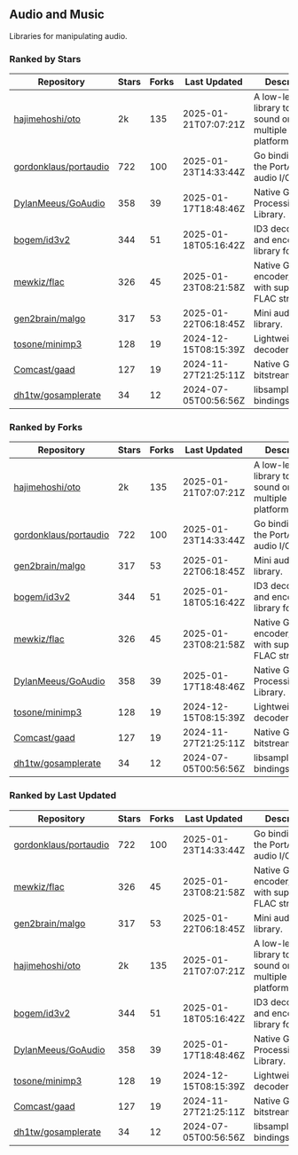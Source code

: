 ## Audio and Music

Libraries for manipulating audio.

### Ranked by Stars

| Repository | Stars | Forks | Last Updated | Description | 
|------------|-------|-------|--------------|-------------|
| [hajimehoshi/oto](https://github.com/hajimehoshi/oto) | 2k | 135 | 2025-01-21T07:07:21Z |  A low-level library to play sound on multiple platforms. |
| [gordonklaus/portaudio](https://github.com/gordonklaus/portaudio) | 722 | 100 | 2025-01-23T14:33:44Z |  Go bindings for the PortAudio audio I/O library. |
| [DylanMeeus/GoAudio](https://github.com/DylanMeeus/GoAudio) | 358 | 39 | 2025-01-17T18:48:46Z |  Native Go Audio Processing Library. |
| [bogem/id3v2](https://github.com/bogem/id3v2) | 344 | 51 | 2025-01-18T05:16:42Z |  ID3 decoding and encoding library for Go. |
| [mewkiz/flac](https://github.com/mewkiz/flac) | 326 | 45 | 2025-01-23T08:21:58Z |  Native Go FLAC encoder/decoder with support for FLAC streams. |
| [gen2brain/malgo](https://github.com/gen2brain/malgo) | 317 | 53 | 2025-01-22T06:18:45Z |  Mini audio library. |
| [tosone/minimp3](https://github.com/tosone/minimp3) | 128 | 19 | 2024-12-15T08:15:39Z |  Lightweight MP3 decoder library. |
| [Comcast/gaad](https://github.com/Comcast/gaad) | 127 | 19 | 2024-11-27T21:25:11Z |  Native Go AAC bitstream parser. |
| [dh1tw/gosamplerate](https://github.com/dh1tw/gosamplerate) | 34 | 12 | 2024-07-05T00:56:56Z |  libsamplerate bindings for go. |

### Ranked by Forks

| Repository | Stars | Forks | Last Updated | Description | 
|------------|-------|-------|--------------|-------------|
| [hajimehoshi/oto](https://github.com/hajimehoshi/oto) | 2k | 135 | 2025-01-21T07:07:21Z |  A low-level library to play sound on multiple platforms. |
| [gordonklaus/portaudio](https://github.com/gordonklaus/portaudio) | 722 | 100 | 2025-01-23T14:33:44Z |  Go bindings for the PortAudio audio I/O library. |
| [gen2brain/malgo](https://github.com/gen2brain/malgo) | 317 | 53 | 2025-01-22T06:18:45Z |  Mini audio library. |
| [bogem/id3v2](https://github.com/bogem/id3v2) | 344 | 51 | 2025-01-18T05:16:42Z |  ID3 decoding and encoding library for Go. |
| [mewkiz/flac](https://github.com/mewkiz/flac) | 326 | 45 | 2025-01-23T08:21:58Z |  Native Go FLAC encoder/decoder with support for FLAC streams. |
| [DylanMeeus/GoAudio](https://github.com/DylanMeeus/GoAudio) | 358 | 39 | 2025-01-17T18:48:46Z |  Native Go Audio Processing Library. |
| [tosone/minimp3](https://github.com/tosone/minimp3) | 128 | 19 | 2024-12-15T08:15:39Z |  Lightweight MP3 decoder library. |
| [Comcast/gaad](https://github.com/Comcast/gaad) | 127 | 19 | 2024-11-27T21:25:11Z |  Native Go AAC bitstream parser. |
| [dh1tw/gosamplerate](https://github.com/dh1tw/gosamplerate) | 34 | 12 | 2024-07-05T00:56:56Z |  libsamplerate bindings for go. |

### Ranked by Last Updated

| Repository | Stars | Forks | Last Updated | Description | 
|------------|-------|-------|--------------|-------------|
| [gordonklaus/portaudio](https://github.com/gordonklaus/portaudio) | 722 | 100 | 2025-01-23T14:33:44Z |  Go bindings for the PortAudio audio I/O library. |
| [mewkiz/flac](https://github.com/mewkiz/flac) | 326 | 45 | 2025-01-23T08:21:58Z |  Native Go FLAC encoder/decoder with support for FLAC streams. |
| [gen2brain/malgo](https://github.com/gen2brain/malgo) | 317 | 53 | 2025-01-22T06:18:45Z |  Mini audio library. |
| [hajimehoshi/oto](https://github.com/hajimehoshi/oto) | 2k | 135 | 2025-01-21T07:07:21Z |  A low-level library to play sound on multiple platforms. |
| [bogem/id3v2](https://github.com/bogem/id3v2) | 344 | 51 | 2025-01-18T05:16:42Z |  ID3 decoding and encoding library for Go. |
| [DylanMeeus/GoAudio](https://github.com/DylanMeeus/GoAudio) | 358 | 39 | 2025-01-17T18:48:46Z |  Native Go Audio Processing Library. |
| [tosone/minimp3](https://github.com/tosone/minimp3) | 128 | 19 | 2024-12-15T08:15:39Z |  Lightweight MP3 decoder library. |
| [Comcast/gaad](https://github.com/Comcast/gaad) | 127 | 19 | 2024-11-27T21:25:11Z |  Native Go AAC bitstream parser. |
| [dh1tw/gosamplerate](https://github.com/dh1tw/gosamplerate) | 34 | 12 | 2024-07-05T00:56:56Z |  libsamplerate bindings for go. |

